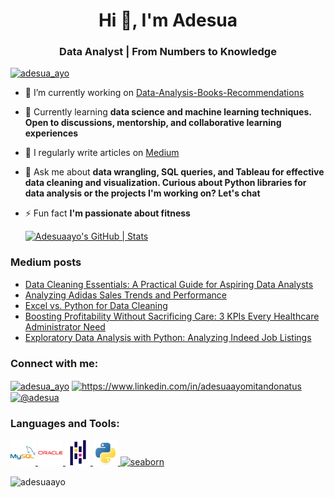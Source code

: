 <h1 align="center">Hi 👋, I'm Adesua</h1>
<h3 align="center">Data Analyst | From Numbers to Knowledge</h3>

<p align="left"> <a href="https://twitter.com/adesua_ayo" target="blank"><img src="https://img.shields.io/twitter/follow/adesua_ayo?logo=twitter&style=for-the-badge" alt="adesua_ayo" /></a> </p>

- 🔭 I’m currently working on [Data-Analysis-Books-Recommendations](https://github.com/Adesuaayo/Data-Analysis-Books-Recommendations-)

- 🌱 Currently learning **data science and machine learning techniques. Open to discussions, mentorship, and collaborative learning experiences**

- 📝 I regularly write articles on [Medium](https://medium.com/@adesua)

- 💬 Ask me about **data wrangling, SQL queries, and Tableau for effective data cleaning and visualization. Curious about Python libraries for data analysis or the projects I'm working on? Let's chat**

- ⚡ Fun fact **I'm passionate about fitness**

  [![Adesuaayo's GitHub | Stats](https://stats.quine.sh/Adesuaayo/github?theme=dark)](http://localhost:3000?utm_source=widgets&utm_campaign=Adesuaayo)

### Medium posts
<!-- BLOG-POST-LIST:START -->
- [Data Cleaning Essentials: A Practical Guide for Aspiring Data Analysts](https://medium.com/@adesua/data-cleaning-essentials-a-practical-guide-for-aspiring-data-analysts-5958e7ea9d1e?source=rss-1353e7c4760c------2)
- [Analyzing Adidas Sales Trends and Performance](https://medium.com/@adesua/analyzing-adidas-sales-trends-and-performance-0703ed2487db?source=rss-1353e7c4760c------2)
- [Excel vs. Python for Data Cleaning](https://medium.com/@adesua/excel-vs-python-for-data-cleaning-7a8971f25dda?source=rss-1353e7c4760c------2)
- [Boosting Profitability Without Sacrificing Care: 3 KPIs Every Healthcare Administrator Need](https://medium.com/@adesua/boosting-profitability-without-sacrificing-care-3-kpis-every-healthcare-administrator-need-bc2a6920b754?source=rss-1353e7c4760c------2)
- [Exploratory Data Analysis with Python: Analyzing Indeed Job Listings](https://medium.com/@adesua/exploratory-data-analysis-with-python-analyzing-indeed-job-listings-7f676dc375f9?source=rss-1353e7c4760c------2)
<!-- BLOG-POST-LIST:END -->

<h3 align="left">Connect with me:</h3>
<p align="left">
<a href="https://twitter.com/adesua_ayo" target="blank"><img align="center" src="https://raw.githubusercontent.com/rahuldkjain/github-profile-readme-generator/master/src/images/icons/Social/twitter.svg" alt="adesua_ayo" height="30" width="40" /></a>
<a href="https://linkedin.com/in/https://www.linkedin.com/in/adesuaayomitandonatus" target="blank"><img align="center" src="https://raw.githubusercontent.com/rahuldkjain/github-profile-readme-generator/master/src/images/icons/Social/linked-in-alt.svg" alt="https://www.linkedin.com/in/adesuaayomitandonatus" height="30" width="40" /></a>
<a href="https://medium.com/@adesua" target="blank"><img align="center" src="https://raw.githubusercontent.com/rahuldkjain/github-profile-readme-generator/master/src/images/icons/Social/medium.svg" alt="@adesua" height="30" width="40" /></a>
</p>

<h3 align="left">Languages and Tools:</h3>
<p align="left"> <a href="https://www.mysql.com/" target="_blank" rel="noreferrer"> <img src="https://raw.githubusercontent.com/devicons/devicon/master/icons/mysql/mysql-original-wordmark.svg" alt="mysql" width="40" height="40"/> </a> <a href="https://www.oracle.com/" target="_blank" rel="noreferrer"> <img src="https://raw.githubusercontent.com/devicons/devicon/master/icons/oracle/oracle-original.svg" alt="oracle" width="40" height="40"/> </a> <a href="https://pandas.pydata.org/" target="_blank" rel="noreferrer"> <img src="https://raw.githubusercontent.com/devicons/devicon/2ae2a900d2f041da66e950e4d48052658d850630/icons/pandas/pandas-original.svg" alt="pandas" width="40" height="40"/> </a> <a href="https://www.python.org" target="_blank" rel="noreferrer"> <img src="https://raw.githubusercontent.com/devicons/devicon/master/icons/python/python-original.svg" alt="python" width="40" height="40"/> </a> <a href="https://seaborn.pydata.org/" target="_blank" rel="noreferrer"> <img src="https://seaborn.pydata.org/_images/logo-mark-lightbg.svg" alt="seaborn" width="40" height="40"/> </a> </p>

<p><img align="center" src="https://github-readme-stats.vercel.app/api/top-langs?username=adesuaayo&show_icons=true&locale=en&layout=compact" alt="adesuaayo" /></p>
